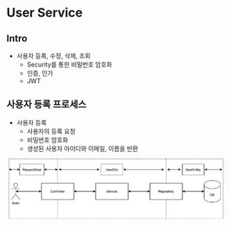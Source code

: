 # User Service 

## Intro

- 사용자 등록, 수정, 삭제, 조회
	- Security를 통한 비밀번호 암호화
	- 인증, 인가
	- JWT


## 사용자 등록 프로세스

- 사용자 등록
	- 사용자의 등록 요청
	- 비밀번호 암호화
	- 생성된 사용자 아이디와 이메일, 이름을 반환

![사용자 등록 프로세스](docs/create_user_process.png)
